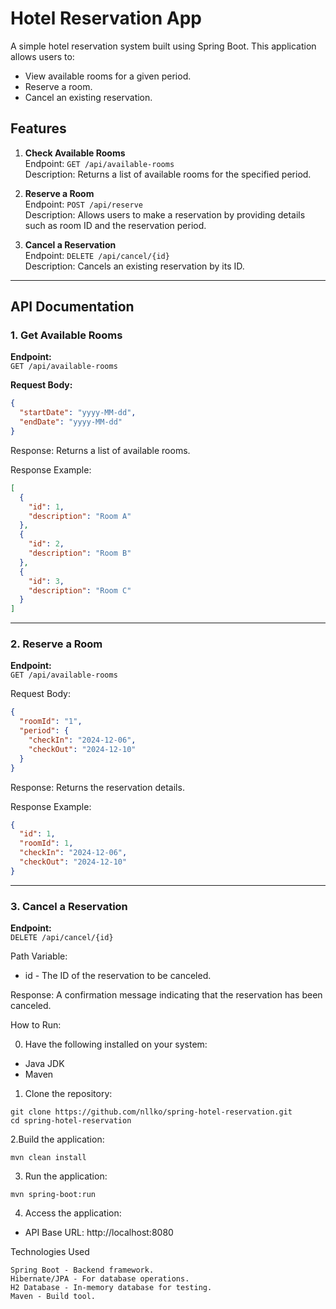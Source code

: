 # Hotel Reservation App

A simple hotel reservation system built using Spring Boot. This application allows users to:

- View available rooms for a given period.
- Reserve a room.
- Cancel an existing reservation.

## Features

1. **Check Available Rooms**  
   Endpoint: `GET /api/available-rooms`  
   Description: Returns a list of available rooms for the specified period.

2. **Reserve a Room**  
   Endpoint: `POST /api/reserve`  
   Description: Allows users to make a reservation by providing details such as room ID and the reservation period.

3. **Cancel a Reservation**  
   Endpoint: `DELETE /api/cancel/{id}`  
   Description: Cancels an existing reservation by its ID.

---

## API Documentation

### 1. Get Available Rooms

**Endpoint:**  
`GET /api/available-rooms`

**Request Body:**

```json
{
  "startDate": "yyyy-MM-dd",
  "endDate": "yyyy-MM-dd"
}
```

Response:
Returns a list of available rooms.

Response Example:

```json
[
  {
    "id": 1,
    "description": "Room A"
  },
  {
    "id": 2,
    "description": "Room B"
  },
  {
    "id": 3,
    "description": "Room C"
  }
]
```

---

### 2. Reserve a Room

**Endpoint:**  
`GET /api/available-rooms`

Request Body:

```json
{
  "roomId": "1",
  "period": {
    "checkIn": "2024-12-06",
    "checkOut": "2024-12-10"
  }
}
```

Response:
Returns the reservation details.

Response Example:

```json
{
  "id": 1,
  "roomId": 1,
  "checkIn": "2024-12-06",
  "checkOut": "2024-12-10"
}
```

---

### 3. Cancel a Reservation

**Endpoint:**  
`DELETE /api/cancel/{id}`

Path Variable:

- id - The ID of the reservation to be canceled.

Response:
A confirmation message indicating that the reservation has been canceled.

How to Run:

0. Have the following installed on your system:
- Java JDK
- Maven

1. Clone the repository:

```
git clone https://github.com/nllko/spring-hotel-reservation.git
cd spring-hotel-reservation
```

2.Build the application:

```
mvn clean install
```

3. Run the application:

```
mvn spring-boot:run
```
4. Access the application:

- API Base URL: http://localhost:8080


Technologies Used

    Spring Boot - Backend framework.
    Hibernate/JPA - For database operations.
    H2 Database - In-memory database for testing.
    Maven - Build tool.
